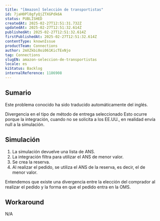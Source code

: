 ```yaml
---
title: "[Amazon] Selección de transportistas"
id: 7jaH0Pl8gfyQjZTXGPdk6A
status: PUBLISHED
createdAt: 2025-02-27T12:51:31.732Z
updatedAt: 2025-02-27T12:51:32.614Z
publishedAt: 2025-02-27T12:51:32.614Z
firstPublishedAt: 2025-02-27T12:51:32.614Z
contentType: knownIssue
productTeam: Connections
author: 2mXZkbi0oi061KicTExNjo
tag: Connections
slugEN: amazon-seleccion-de-transportistas
locale: es
kiStatus: Backlog
internalReference: 1186908
---
```


## Sumario

<div class="alert alert-info">
  <p>Este problema conocido ha sido traducido automáticamente del inglés.</p>
</div>


Divergencia en el tipo de método de entrega seleccionado
Esto ocurre porque la integración, cuando no se solicita a los EE.UU., en realidad envía null a la simulación.


##

## Simulación




1. La simulación devuelve una lista de ANS.
2. La integración filtra para utilizar el ANS de menor valor.
3. Se crea la reserva.
4. Al realizar el pedido, se utiliza el ANS de la reserva, es decir, el de menor valor.

Entendemos que existe una divergencia entre la elección del comprador al realizar el pedido y la forma en que el pedido entra en la OMS.



## Workaround


N/A






